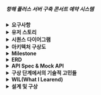 ##### 항해 플러스 서버 구축 콘서트 예약 시스템

<details>
<summary><b>요구사항</b></summary>

<details>
<summary><b>Description</b></summary>

> 💡 아래 명세를 잘 읽어보고, 서버를 구현합니다.

- `콘서트 예약 서비스`를 구현해 봅니다.
- 대기열 시스템을 구축하고, 예약 서비스는 작업가능한 유저만 수행할 수 있도록 해야합니다.
- 사용자는 좌석예약 시에 미리 충전한 잔액을 이용합니다.
- 좌석 예약 요청시에, 결제가 이루어지지 않더라도 일정 시간동안 다른 유저가 해당 좌석에 접근할 수 없도록 합니다.

</details>

<details>
<summary><b>Requirements</b></summary>

- 아래 5가지 API 를 구현합니다.
    - 유저 토큰 발급 API
    - 예약 가능 날짜 / 좌석 API
    - 좌석 예약 요청 API
    - 잔액 충전 / 조회 API
    - 결제 API
- 각 기능 및 제약사항에 대해 단위 테스트를 반드시 하나 이상 작성하도록 합니다.
- 다수의 인스턴스로 어플리케이션이 동작하더라도 기능에 문제가 없도록 작성하도록 합니다.
- 동시성 이슈를 고려하여 구현합니다.
- 대기열 개념을 고려해 구현합니다.
</details>

<details>
<summary><b>API Specs</b></summary>



1️⃣ **`주요` 유저 대기열 토큰 기능**

- 서비스를 이용할 토큰을 발급받는 API를 작성합니다.
- 토큰은 유저의 UUID 와 해당 유저의 대기열을 관리할 수 있는 정보 ( 대기 순서 or 잔여 시간 등 ) 를 포함합니다.
- 이후 모든 API 는 위 토큰을 이용해 대기열 검증을 통과해야 이용 가능합니다.

> 기본적으로 폴링으로 본인의 대기열을 확인한다고 가정하며, 다른 방안 또한 고려해보고 구현해 볼 수 있습니다.
>

**2️⃣ `기본` 예약 가능 날짜 / 좌석 API**

- 예약가능한 날짜와 해당 날짜의 좌석을 조회하는 API 를 각각 작성합니다.
- 예약 가능한 날짜 목록을 조회할 수 있습니다.
- 날짜 정보를 입력받아 예약가능한 좌석정보를 조회할 수 있습니다.

> 좌석 정보는 1 ~ 50 까지의 좌석번호로 관리됩니다.
>

3️⃣ **`주요` 좌석 예약 요청 API**

- 날짜와 좌석 정보를 입력받아 좌석을 예약 처리하는 API 를 작성합니다.
- 좌석 예약과 동시에 해당 좌석은 그 유저에게 약 5분간 임시 배정됩니다. ( 시간은 정책에 따라 자율적으로 정의합니다. )
- 만약 배정 시간 내에 결제가 완료되지 않는다면 좌석에 대한 임시 배정은 해제되어야 하며 다른 사용자는 예약할 수 없어야 한다.

4️⃣ **`기본`**  **잔액 충전 / 조회 API**

- 결제에 사용될 금액을 API 를 통해 충전하는 API 를 작성합니다.
- 사용자 식별자 및 충전할 금액을 받아 잔액을 충전합니다.
- 사용자 식별자를 통해 해당 사용자의 잔액을 조회합니다.

5️⃣ **`주요` 결제 API**

- 결제 처리하고 결제 내역을 생성하는 API 를 작성합니다.
- 결제가 완료되면 해당 좌석의 소유권을 유저에게 배정하고 대기열 토큰을 만료시킵니다.


</details>

<details>
<summary><b>💡KEY POINT</b></summary>

- 유저간 대기열을 요청 순서대로 정확하게 제공할 방법을 고민해 봅니다.
- 동시에 여러 사용자가 예약 요청을 했을 때, 좌석이 중복으로 배정 가능하지 않도록 합니다.

</details>

</details>





<details>
<summary><b>유저 스토리</b></summary>

### 통합 시나리오

1. 클라이언트가 예약 가능한 날짜와 좌석 정보를 서버에 요청합니다.
2. 서버는 예약 가능한 날짜와 좌석 정보를 반환합니다.
3. 클라이언트가 사용자의 토큰을 요청하여 대기열에 진입합니다.
4. 서버는 대기열에서 사용자의 순서를 확인하고, 유효한 토큰을 발급합니다.
5. 클라이언트가 유효한 토큰을 이용해 좌석 예약을 서버에 요청합니다.
6. 서버는 좌석을 임시 예약하고, 예약 성공 여부를 반환합니다.
7. 예약 성공 시, 클라이언트가 결제를 서버에 요청합니다.
8. 서버는 결제 처리를 완료하고, 좌석 예약을 확정합니다.

### 세부 시나리오

#### 1. 예약 가능한 날짜 및 좌석 조회


1. 클라이언트가 서버에 `/available-dates` API를 호출하여 예약 가능한 날짜 목록을 요청합니다.
2. 서버는 예약 가능한 날짜 목록을 조회하여 클라이언트에 반환합니다.
3. 클라이언트가 특정 날짜를 선택하고, 서버에 `/available-seats` API를 호출하여 해당 날짜의 예약 가능한 좌석 정보를 요청합니다.
4. 서버는 해당 날짜의 예약 가능한 좌석 목록을 조회하여 클라이언트에 반환합니다.


#### 2. 유저 대기열 토큰 발급

1. 클라이언트가 서버에 `/token-request` API를 호출하여 대기열 토큰을 요청합니다.
2. 서버는 사용자의 UUID와 대기열 정보를 기반으로 토큰을 생성합니다.
3. 서버는 대기열에 사용자를 등록하고, 대기열 순서를 관리합니다.
4. 서버는 유효한 토큰을 클라이언트에 전달해야 합니다. 
5. 클라이언트는 대기열 상태를 확인하기 위해 서버에 주기적으로 대기열 상태를 요청(polling)하거나, 서버가 대기열 상태를 클라이언트에 전달(SSE)을 사용하거나 웹소켓을 이용해 통신할 수 있습니다. 
  - **Polling**:
    1. 클라이언트는 일정 주기로 서버에 `/queue-status` API를 호출하여 대기열 상태를 요청합니다.
    2. 서버는 현재 대기열 상태(현재 순서, 잔여 시간 등)를 조회하여 클라이언트에 반환합니다.
  - **SSE**:
    1. 클라이언트는 서버에 `/queue-status-sse` API를 호출하여 SSE 연결을 시작합니다.
    2. 서버는 대기열 상태가 변경될 때마다 클라이언트에 실시간으로 상태 정보를 전송합니다.
  - **WebSocket**:
    1. 클라이언트는 서버와 WebSocket 연결을 설정합니다.
    2. 서버는 대기열 상태가 변경될 때마다 클라이언트에 실시간으로 상태 정보를 전송합니다.


#### 3. 좌석 예약 요청


1. 클라이언트가 서버에 `/reserve-seat` API를 호출하여 좌석 예약 요청을 보냅니다.
2. 서버는 사용자의 토큰을 검증하여 유효성을 확인합니다.
3. 토큰이 유효한 경우, 서버는 해당 좌석을 사용자를 위해 임시 예약합니다.
4. 서버는 임시 예약 시간을 설정하고, 다른 사용자가 해당 좌석에 접근하지 못하도록 합니다.
5. 서버는 예약 성공 여부를 클라이언트에 반환합니다.

#### 4. 결제 처리


1. 클라이언트가 서버에 `/process-paymentEntity` API를 호출하여 결제 요청을 보냅니다.
2. 서버는 사용자의 토큰을 검증하여 유효성을 확인합니다.
3. 토큰이 유효한 경우, 서버는 좌석 예약 정보를 확인합니다.
4. 서버는 결제 처리를 진행합니다.
5. 결제가 성공하면 서버는 좌석 예약을 확정하고, 대기열 토큰을 만료시킵니다.
6. 서버는 결제 성공 메시지를 클라이언트에 반환합니다.
7. 결제가 실패할 경우, 서버는 임시 예약을 취소하고, 클라이언트에 실패 메시지를 반환합니다.

</details>






<details>
<summary><b>시퀀스 다이어그램</b></summary>


## part1: 대기열 생성 및 관리

![sequence-part-1.png](documents%2Fdiagram%2Fsequence-part-1.png)


## part2: 예약/결제

![sequence-part-2.png](documents%2Fdiagram%2Fsequence-part-2.png)

</details>



<details>
<summary><b>아키텍처 구상도</b></summary>

### 아키텍처 

![waiting-queue-archi.png](documents%2Farchitecture%2Fwaiting-queue-archi.png)


</details>



<details>
<summary><b>Milestone</b></summary>

### 마일스톤

#### 1주차 (6월 30일 - 7월 5일)
- **프로젝트 시작 및 초기 설정**
  - 프로젝트 저장소와 초기 폴더 구조를 설정합니다.
  - 프로젝트 요구사항을 분석하고 시나리오 및 시퀀스 다이어그램을 작성합니다.
  - 데이터베이스 스키마와 ERD를 계획하고 설계합니다.
  - Mock API를 작성합니다.

#### 2주차 (7월 6일 - 7월 12일)
- **대기열 시스템 구축**
  - 유저 토큰 발급 API 구현
  - 대기열 관리 시스템 구현
  - WebSocket을 통한 대기열 상태 확인 기능 개발

#### 3주차 (7월 13일 - 7월 19일)
- **예약 및 결제 기능 구현**
  - 예약 가능한 날짜/좌석 조회 API 구현
  - 좌석 예약 요청 API 구현
  - 잔액 충전/조회 API 구현
  - 결제 API 구현

#### 4주차 (7월 20일 - 7월 26일)
- **기능 고도화 및 리팩토링**
  - 코드 리팩토링 및 최적화
  - 유닛 테스트 작성 및 통합 테스트 수행
  - 에러 핸들링 및 예외 처리 강화

#### 5주차 (7월 27일 - 8월 2일)
- **대용량 트래픽 대비 개선**
  - 동시성 이슈 해결 및 성능 최적화
  - 로드 테스트 및 성능 모니터링 도구 설정
  - 다중 인스턴스 환경에서의 동작 확인 및 개선

#### 6주차 (8월 3일 - 8월 9일)
- **트러블 슈팅 및 모니터링**
  - 실시간 모니터링 시스템 구축
  - 로그 관리 및 분석 시스템 설정
  - 장애 대응 시나리오 테스트 및 문서화

#### 7주차 (8월 10일 - 8월 16일)
- **보안 강화 및 검토**
  - API 보안 검토 및 취약점 점검
  - 데이터 보호 및 개인정보 처리 방침 검토
  - 보안 관련 유닛 테스트 및 통합 테스트 수행

#### 8주차 (8월 17일 - 8월 23일)
- **최종 검토 및 배포 준비**
  - 전체 시스템 검토 및 최종 리팩토링
  - 배포 스크립트 작성 및 배포 환경 설정
  - 최종 문서화 및 사용자 가이드 작성

### 요약

- **1주차:** 프로젝트 설정 및 초기 설계.
- **2~3주차:** 기능 구현 (대기열 시스템, 예약 및 결제 기능).
- **4~8주차:** 고도화 및 리팩토링, 대용량 트래픽 트러블 슈팅 대비 개선.



```mermaid
gantt
  title 항해 플러스 서버 구축 콘서트 예약 시스템 마일스톤
  dateFormat  YYYY-MM-DD
  section 초기 설정 및 설계
    프로젝트 설정 및 설계         :done, des1, 2024-06-30, 2024-07-05

  section 기능 구현
    대기열 시스템 구축             :active, dev1, 2024-07-06, 2024-07-11
    예약 및 결제 기능 구현        :active, dev2, 2024-07-14, 2024-07-19

  section 기능 고도화 및 리팩토링
    코드 리팩토링 및 테스트        :active, enh1, 2024-07-20, 2024-07-25

  section 버퍼 기간
    버퍼 기간                     :active, buf1, 2024-07-26, 2024-07-28

  section 대용량 트래픽 대비 개선
    성능 최적화 및 트러블 슈팅     :active, opt1, 2024-07-29, 2024-08-02

  section 버퍼 기간
    버퍼 기간                     :active, buf2, 2024-08-03, 2024-08-04

  section 트러블 슈팅 및 모니터링
    실시간 모니터링 및 로그 관리   :active, mon1, 2024-08-05, 2024-08-09

  section 보안 강화 및 검토
    보안 검토 및 강화             :active, sec1, 2024-08-10, 2024-08-14

  section 버퍼 기간
    버퍼 기간                     :active, buf3, 2024-08-15, 2024-08-16

  section 최종 검토 및 배포 준비
    시스템 검토 및 배포 준비       :active, rel1, 2024-08-17, 2024-08-23

```



</details>






<details>
<summary><b>ERD</b></summary>

### erd

![erd.png](documents%2Ferd%2Ferd.png)


</details>





<details>
<summary><b>API Spec & Mock API</b></summary>


## Swagger 

### queue-management

> http://localhost:24031/queue-management/swagger-ui/index.html#/

![queue-management.png](documents%2Fswagger-screenshot%2Fqueue-management.png)



### api-orchestration

> http://localhost:24051/api-orchestration/swagger-ui/index.html#/

![api-orchestration.png](documents%2Fswagger-screenshot%2Fapi-orchestration.png)


### client-channel-service

> http://localhost:24101/client-channel/swagger-ui/index.html#/

![client-channel.png](documents%2Fswagger-screenshot%2Fclient-channel.png)



### payment-service 

> http://localhost:24081/payment/swagger-ui/index.html#/

![payment.png](documents%2Fswagger-screenshot%2Fpayment.png)



### reservation-service

> http://localhost:24071/reservation/swagger-ui/index.html#/

![reservation-service.png](documents%2Fswagger-screenshot%2Freservation-service.png)








## 유저 토큰 발급 API

### Endpoint
```http request
POST http://localhost:24000/queue-management/api/token
Content-Type: application/json
```

### Request Body
```json
{
  "userId": "spring123",
  "requestedTime": "2024-07-03T10:00:00",
  "priority": 2
}
```

### Response
- **Status Code: 201 Created**
- **Headers:**
  - `Content-Type: application/json`
  - `Date: Thu, 04 Jul 2024 14:52:58 GMT`
- **Body:**
  ```json
  {
    "userId": "spring123",
    "tokenValue": "ce586fe5-78fb-4124-8e83-7cb164fbf58b",
    "remainingTime": "2024-07-05T00:22:58.008573",
    "position": 1,
    "validUntil": "2024-07-05T00:52:58.008641",
    "status": "WAITING"
  }
  ```
![token-issue.png](documents%2Fmock-api%2Ftoken-issue.png)

---

## 예약 가능한 날짜 목록 조회 API

### Endpoint
```http request
GET http://localhost:24000/api-orchestration/api/reservations/available-dates/1
```

### Response
- **Status Code: 200 OK**
- **Headers:**
  - `Content-Type: application/json`
  - `Date: Thu, 04 Jul 2024 14:55:57 GMT`
- **Body:**
  ```json
  {
    "concertId": 1,
    "availableDates": [
      "2024-07-10",
      "2024-07-11",
      "2024-07-12"
    ]
  }
  ```
![available-dates.png](documents%2Fmock-api%2Favailable-dates.png)

---

## 특정 날짜의 예약 가능한 좌석 목록 조회 API

### Endpoint
```http request
GET http://localhost:24000/api-orchestration/api/reservations/available-seats?concertId=1&date=2024-07-10
```

### Response
- **Status Code: 200 OK**
- **Headers:**
  - `Content-Type: application/json`
  - `Date: Thu, 04 Jul 2024 14:56:00 GMT`
- **Body:**
  ```json
  {
    "concertId": 1,
    "date": "2024-07-10",
    "availableSeats": [
      {"seatId": 1, "seatNumber": "A1"},
      {"seatId": 2, "seatNumber": "A2"},
      ...
    ]
  }
  ```
![retrieve-seats-by-date-params.png](documents%2Fmock-api%2Fretrieve-seats-by-date-params.png)

---

## 좌석 예약 요청 API

### Endpoint
```http request
POST http://localhost:24000/api-orchestration/api/reservations/reserve-seat
Content-Type: application/json
```

### Request Body
```json
{
  "userId": 1,
  "concertOptionId": 1,
  "seatId": 1,
  "date": "2024-07-10"
}
```

### Response
- **Status Code: 200 OK**
- **Headers:**
  - `Content-Type: application/json`
  - `Date: Thu, 04 Jul 2024 14:45:42 GMT`
- **Body:**
  ```json
  {
    "reservationId": 1,
    "userId": 1,
    "concertOptionId": 1,
    "seatId": 1,
    "status": "TEMPORARY_RESERVED",
    "message": "2024-07-04T23:50:42.733509분간 예약되었습니다."
  }
  ```
![reserve-seat.png](documents%2Fmock-api%2Freserve-seat.png)

---

## 잔액 충전 API

### Endpoint
```http request
POST http://localhost:24000/api-orchestration/api/balance/charge
Content-Type: application/json
```

### Request Body
```json
{
  "userId": 1,
  "amount": 100.00
}
```

### Response
- **Status Code: 200 OK**
- **Headers:**
  - `Content-Type: application/json`
  - `Date: Thu, 04 Jul 2024 14:45:45 GMT`
- **Body:**
  ```json
  {
    "userId": 1,
    "amount": 100.00
  }
  ```
![charge-balance.png](documents%2Fmock-api%2Fcharge-balance.png)

---

## 잔액 조회 API

### Endpoint
```http request
POST http://localhost:24000/api-orchestration/api/balance/payment
Content-Type: application/json
```

### Request Body
```json
{
  "userId": 1,
  "reservationId": 1,
  "amount": 100.00
}
```

### Response
- **Status Code: 200 OK**
- **Headers:**
  - `Content-Type: application/json`
  - `Date: Thu, 04 Jul 2024 14:45:46 GMT`
- **Body:**
  ```json
  {
    "paymentId": 1,
    "userId": 1,
    "reservationId": 1,
    "amount": 100.00,
    "status": "CONFIRMED",
    "message": "결제가 정상 처리되었고, 좌석도 예약 완료"
  }
  ```
![retrieve-balance.png](documents%2Fmock-api%2Fretrieve-balance.png)

</details>








<details>
<summary><b>구상 단계에서의 기술적 고민들</b></summary>

# 구상 단계에서의 기술적 고민들

## 1. 대기열 상태 인지 방법

대기열 상태를 유저에게 전달하는 방법에 대해 고민했다. 

### Polling

- **방법**: Polling 방식은 클라이언트가 일정한 주기로 서버에 대기열 상태를 요청하고, 서버가 해당 정보를 응답하는 방식이다.
- **장점**: Polling은 구현이 간단하다. 
- **해결하는 문제**: 대기열 상태를 주기적으로 업데이트하여 클라이언트가 최신 정보를 얻을 수 있도록 한다. 주기성을 두어 부하를 조절할 수 있다.
- **예상되는 어려움**:
  - 동기적으로 작동하여 서버와 클라이언트 모두에서 성능 최적화가 어렵다. 
  - 실시간성이 떨어지며, 대기열 상태가 자주 변경될 경우 업데이트가 지연될 수 있다.

### Server-Sent Events (SSE)

- **방법**: SSE 방식은 서버가 클라이언트에 실시간으로 대기열 상태를 전송하는 단방향 통신 방식이다. 클라이언트는 초기 연결을 설정한 후 서버에서 보내는 이벤트를 수신한다.

- **장점**: SSE는 서버에서 클라이언트로 실시간 이벤트를 전송할 수 있습니다. 실시간성이 반영된다.

- **해결하는 문제**:
  - 서버에서 클라이언트로의 실시간 데이터 전송을 통해 대기열 상태 변경을 즉시 반영할 수 있다.
  - 클라이언트의 반복적인 요청을 줄여 서버 부하를 감소시킨다.

- **예상되는 어려움**:
  - 많은 클라이언트가 연결될 경우 서버 부하가 증가할 수 있다. 
  - 모든 이벤트에 대해 처리하다 보면, 대규모 트래픽 환경에서 서버 부하가 심해질 수 있다. 특히 이벤트 방식의 비동기 처리를 고려한다면 서버에서 동시에 처리해야 하는 이벤트의 양이 증가하면 큰 부하가 예상된다.

### WebSocket

- **방법**: WebSocket 방식은 서버와 클라이언트 간의 양방향 실시간 통신을 가능하게 한다. 초기 연결 이후 지속적인 연결을 유지하며 데이터 전송 시 오버헤드가 적다.

- **장점**: WebSocket은 양방향 통신을 지원하여 대기열 상태 변경을 실시간으로 주고받을 수 있다.

- **해결하는 문제**:
  - 실시간 데이터 전송을 통해 대기열 상태를 즉시 업데이트하고, 양방향 통신으로 클라이언트와 서버 간 원활한 통신이 가능한다.
  - 효율적인 데이터 전송으로 대규모 트래픽을 처리할 수 있다.

- **예상되는 어려움**:
  - 구현이 복잡하고 방화벽이나 프록시 설정 문제를 겪을 수 있다.
  - 많은 클라이언트가 연결될 경우 서버 자원 소모에 대해 고민해야 한다.
  - 모든 이벤트에 대해 처리하다 보면, 대규모 트래픽 환경에서 서버 부하가 심해질 수 있다. 특히 이벤트 방식의 비동기 처리를 고려한다면 서버에서 동시에 처리해야 하는 이벤트의 양이 증가하면 큰 부하가 예상된다.



### 결론

대규모 서비스에서 웹소켓과 폴링을 선택할 때는, 실시간성과 연결 수용성 및 확장성을 중점으로 생각해보자.  

1. **실시간성이 중요한 경우**:
  - 웹소켓이 더 적합하다. 웹소켓은 실시간 양방향 통신을 제공하여 대기열 상태와 같은 실시간 업데이트를 효과적으로 처리할 수 있다.

2. **대규모 연결 및 확장성**:
  - 폴링이 더 적합할 수 있다. 폴링은 구현이 간단하고, 부하 조절이 용이하여 대규모 트래픽을 관리하기 쉽다. 폴링 주기를 최적화하고 상태 변경 감지를 통해 효율성을 개선할 수 있다.



## 2. 대기열 상태 업데이트 최적화

대기열 상태의 모든 변화를 실시간으로 전부 트래킹하는 것은 서버에 큰 부하를 줄 수 있다고 판단했다. 이에 대한 해결책으로 다음과 같은 방안을 고려했다.

### polling 최적화 

  1. **폴링 간격 최적화**: 클라이언트가 대기열 상태를 확인하는 폴링 주기를 최적화한다. 예를 들어, 초기 대기열에 진입한 사용자는 5초마다 폴링을 하고, 대기열 상위권에 근접한 사용자는 1초마다 폴링을 하도록 조정합니다. 이렇게 하면 서버의 부하를 최소화하면서도 사용자에게 중요한 시점에 실시간성을 제공할 수 있다.

  2. **상태 변경 감지**: 폴링 방식에서는 대기열 상태가 변경될 때만 클라이언트에게 응답하도록 서버를 설정한다. 상태가 변경되지 않았을 경우에는 응답을 보내지 않거나 최소한의 데이터만 전송하여 트래픽과 서버 부하를 줄일 수 있다.

### 이벤트 처리 최적화 

polling 대비 sse나 websocket을 사용하는 방식은 비동기적 프로세스를 이용할 수 있다는 장점이 있다. 그러나 모든 변화를 전부 감지하여 처리하면 서버 내부적으로 과도한 처리량이 발생할 수 있습니다. 이를 해결하기 위해 다음과 같은 방안을 고려했다.

1. **변경 구간 전송**: 대기열 상태의 모든 변화를 실시간으로 전송하는 대신, 대기열의 주요 변화만 전송한다. 예를 들어, 대기열 순서가 10명씩 변할 때마다 클라이언트에게 업데이트를 전송한다. 

2. **우선순위 기반 업데이트**: 대기열 상위에 있는 사용자가 더 자주 업데이트를 받도록 우선순위를 설정한다. 예를 들어, 대기열 상위 10명에게는 상태 변화를 실시간으로 전송하고, 나머지 사용자에게는 일정 간격(e.g. 1분)으로 요약된 상태를 전송한다. 

3. **이벤트 배치 처리**: 상태 변화를 개별적으로 처리하지 않고, 일정 시간 간격으로 배치 처리한다. 예를 들어, 1초 동안 발생한 모든 상태 변화를 모아서 한 번에 전송한다. 




## 3. 대기열 정보를 전달할 때 얼마나 정확해야 할까? 

대기 순서를 대기자들에게 알려주어야 한다는 요구 사항에 대해, 이 순서가 반드시 절대적으로 정확해야 할지에 대해서 고민할 필요가 있다. 대기 순서를 대략적으로 알려주어도 사용자에게 충분한 정보를 제공할 수 있다. 

### 대기열 데이터의 성격 및 특징

대기열 데이터의 성격과 특징을 생각해보자. 

- **변동성이 큰 데이터**: 대기열은 사용자 요청이 계속 들어오고 처리되는 과정에서 실시간으로 변동한다.
- **상대적인 정보**: 대기열은 특성상 상대적인 정보가 중요하다. 즉, 내 앞에 몇 명이 있는지가 절대적인 수치보다 중요하다.
- **예상 대기 시간**: 대기열은 그 자체의 정보보다 그로부터 얼마나 기다리는 시간이 중요하다. 


### 사용자 입장에서의 실질적인 니즈

대기열의 위와 같은 특성을 고려할 때, 실질적인 사용자의 니즈를 생각해보자. 

- **투명성**: 사용자는 자신의 요청이 처리되고 있다는 확신을 원한다. 따라서 본인의 위치 정보에 대한 정보는 어떤식으로든 제공되어야 한다. 
- **예측 가능성**: 사용자들은 자신이 얼마나 기다려야 하는지 알고 싶어 한다. 사용자 입장에서 대기열의 "몇 번째"라는 절대적인 사실 자체보다는 대기 시간이 어느 정도일지에 대한 정보가 더 중요할 수 있다. 
- **실제 알고 싶은 것**: 사용자 입장에서는 자신의 대기 순서가 정확히 몇 번째인지 알기보다는, 대략적인 위치나 예상 대기 시간을 알고 싶어 할 수 있다. 



### 대기 순서를 대략적으로 알려주는 방법

위와 같은 대기열의 특성과 사용자 니즈를 바탕으로, 대기 순서를 대략적으로 알려주는 몇 가지 방법을 고려해보자. 

1. **대기열 그룹화**:
  - 대기열을 여러 개의 그룹으로 나누어 사용자에게 그룹 내에서의 순서를 알려준다. 예를 들어, "당신은 현재 50-100번 그룹에 있습니다"와 같은 방식으로 정보를 제공한다. 이는 대기열의 변동성을 줄이면서도 사용자가 자신의 위치를 대략적으로 알 수 있도록 한다.

2. **ETA(Estimated Time of Arrival) 제공**:
  - 대기열 순서 대신 예상 대기 시간을 알려준다. 예를 들어, "현재 대기 시간은 약 5분입니다"와 같은 방식으로 정보를 제공하여 사용자가 얼마나 기다려야 하는지 알 수 있게 한다. 

3. **확률적 대기열 정보 제공**:
  - 대기열의 상태를 확률적으로 제공하여 사용자가 어느 정도 대기해야 할지를 대략적으로 예측할 수 있게 한다. 예를 들어, "당신은 현재 상위 20%의 대기열에 있습니다"와 같은 정보를 제공한다. 




  
### 결론

대기열은 매우 동적이다. 사용자 요청의 속도와 처리 시간에 따라 실시간으로 변동된다. 유저 수가 많을수록 대기열의 순서가 빠르게 변화할 수 있다. 이런 환경에서 절대적으로 정확한 순서보다 대략적인 순서나 예상 대기 시간을 제공하는 것이 실효성 차원에서 나은 선택일 수 있다.






## 4. 콘서트 - 콘서트 옵션 - 좌석 생성 방식에 대한 쟁점 

// 각각을 만들 것인가 
// 한번에 만들 것인가 

// 좌석을 어떻게 만들 것인가? 
// 콘서트 옵션을 만들때 좌석을 만든다면? 비동기로 처리할 수 있다. 
// 그런데 그때 좌석이 10만개라면 ? 미리 데이터 row가 10만개가 생긴다 -> 비효율적일 수 있음 

// 적응적 생성 방식 : 요청이 들어올 때 그때 그때 만든다 
// 적절한가? 
// 해당 api에 대한 부하를 고려해볼 때 -> 많지 않을 것으로 예상된다. 따라서 적절 




## 5. 임시 예약과 예약에 대한 테이블 분리에 대한 쟁점 

// 예약 요청시 임시 예약을 먼저 하고, 결제가 완료될 때 해당 예약에 대한 상태가 완료 처리된다는 비즈니스 요구 사항에 대해서, 
// 상태 값으로 관리하거나 테이블을 분리해서 하는 방법 두가지 고민 

// status -> 구현 간단, 데이터 관리 쉬울 수 있다....
// 하지만 한 테이블에 데이터 모수가 많아진다. 


// 임시 예약 테이블로 관리 -> 명확한 분리 -> 데이터 관리에 용이
// 정리할 때 편하다 ! 
// 적은 모수에서 놀 수 있음 
// 성능 최적화에 유리? 

// 구현의 복잡도.... 
// 동기화의 어려움 



// 그런데 대규모 데이터셋을 고려하면 분리하는 게 나을 것 같다. 






## 6. 임시 예약까지 했다가 중간에 나갔다가 다시 예약하는 경우 

seat에서 userId를 반정규화 하고 있을 필요성 





## 7. MSA 아키텍처에서 '잔액'을 별도의 도메인 서비스로 분리하는 것에 대한 문제 


```
잔액 충전/조회 API를 개발하는 데 있어, 별도의 도메인 서비스로 'balance service'를 분리하는 것에 대해 검토해보았다.

### 도메인 모델링 관점에서의 적절성 검토

**도메인 모델링 견해 요약:**
- **Active Domain**: 사용자, 주문, 결제처럼 시스템에서 중요한 비즈니스 로직을 처리하며 독립적으로 행동하고 자신의 상태를 변경하거나 다른 객체와 상호작용하는 도메인
- **Passive Domain**: 콘서트 좌석이나 포인트처럼 주체적 도메인에 의해 상태가 변경되거나 영향을 받는 객체로, 독립적으로 비즈니스 기능을 제공하지 않는다.

**잔액(포인트) 도메인 분석:**
- 잔액(포인트)는 사용자의 행위(충전, 사용)에 의해 변경.
- 독립적으로 비즈니스 로직을 제공하기보다는 다른 도메인(예: 결제, 예약 등)의 행위에 의해 상태가 변경.

### 적절성 검토

**1. 독립적인 비즈니스 로직 제공 여부**
   - 잔액(포인트)는 자체적으로 독립적인 비즈니스 로직을 제공하지 않는다.
   - 충전 및 사용과 같은 행위는 사용자의 요청에 의해 발생하며, 자체적인 상태 변경은 없다.

**2. 시스템 내에서의 상호작용**
   - 잔액은 주로 결제 시스템과 상호작용하며, 결제 프로세스의 일부로 동작한다.
   - 잔액을 독립적인 서비스로 분리하면, 결제와의 상호작용에서 복잡성이 증가할 수 있다. 특히 트랜잭션 관리나 데이터 일관성 유지를 위한 추가적인 노력이 필요하다.

**3. 관리 및 유지보수**
   - 별도의 'balance service'로 분리하면, 단일 책임 원칙(Single Responsibility Principle)과 마이크로서비스 아키텍처의 장점을 살릴 수 있다.
   - 그러나, 시스템 복잡성이 증가하고, 여러 서비스 간의 통신 비용 및 오버헤드가 발생할 수 있다.

### 결론

**장점:**
- **단일 책임 원칙 준수**: 잔액 관련 로직을 별도로 관리하여 서비스의 책임을 명확히 할 수 있다.
- **확장성**: 잔액 관련 기능 확장 시 독립적으로 개발 및 배포가 가능하다.

**단점:**
- **복잡성 증가**: 결제와 잔액 간의 상호작용에서 데이터 일관성 유지 및 트랜잭션 관리가 복잡해질 수 있다.
- **성능 이슈**: 서비스 간의 통신 오버헤드가 발생할 수 있다.

### 결론

잔액(포인트) 관리 기능이 시스템 내에서 중요한 비즈니스 로직을 독립적으로 제공하지 않기 때문에, 엄밀히 말하면 Passive Domain으로 볼 수 있다. 
따라서 별도의 도메인 서비스로 'balance service'를 분리하는 것은 필요에 따라 결정할 수 있다.

- **단순한 시스템**: 시스템 복잡성을 낮추고, 성능 이슈를 줄이기 위해 잔액 관리를 결제 서비스 내에 포함시키는 것이 더 효율적일 수 있다.
- **복잡한 시스템**: 시스템의 규모가 커지고, 잔액 관련 비즈니스 로직이 복잡해진다면 별도의 서비스로 분리하여 관리하는 것이 바람직할 수 있다.

현재 요구 사항과 시스템의 복잡성을 고려하여, 잔액 관리를 결제 서비스와 통합하여 구현하는 것이 적절하다고 판단. 
이후 시스템이 확장되고, 잔액 관련 로직이 복잡해진다면 그때 별도의 서비스로 분리하는 것을 고려하자.
```






</details>













<details>
<summary><b>WIL(What I Learend)</b></summary>






## jwt를 사용할 수 없는 이유(Opaque 토큰)

JWT (JSON Web Token)은 사용자 인증 및 정보 교환에 자주 사용되는 방식입니다. 현재 시나리오에서 JWT를 사용하는 것이 적합하지 않은 몇 가지 이유가 있습니다.

### 1. 동적 정보 업데이트의 어려움
JWT는 토큰 생성 시점에 정보를 인코딩하여 발행됩니다. 토큰이 발행된 후에는 토큰에 포함된 정보를 변경할 수 없습니다. 현재 시나리오에서는 사용자의 대기열 순서, 잔여 시간 등과 같은 동적 정보가 자주 변경됩니다. 이러한 정보를 실시간으로 업데이트하고 관리하는데 JWT를 사용하면 너무 많은 오버헤드가 예상됩니다.

### 2. 보안 및 유효성 검사
JWT는 클라이언트가 서버로부터 발급받아 이후 요청 시 포함하여 사용하는 방식입니다. 만약 대기열 토큰이 JWT로 구현된다면, 클라이언트가 토큰을 발급받은 이후에도 토큰의 유효성을 지속적으로 검증하고 대기열 상태를 업데이트하는 것이 어렵습니다. 대기열 시스템에서는 각 요청마다 토큰의 유효성을 확인하고, 대기열 상태를 갱신하며, 동시성 이슈를 관리해야 합니다. JWT는 이러한 요구사항을 충족하기 어렵습니다.

### 3. 토큰 만료 및 갱신
JWT는 만료 시간을 설정할 수 있지만, 만료된 토큰을 갱신하는 과정이 복잡할 수 있습니다. 대기열 시스템에서는 토큰의 유효성을 지속적으로 관리해야 하며, 토큰 만료 시 새로운 토큰을 발급받아야 합니다. 이러한 과정에서 발생할 수 있는 복잡성과 보안 문제를 고려할 때, JWT보다는 상태 저장 방식이 더 적합합니다.


### JWT에 대비되는 Opaque 토큰

Opaque 토큰은 JWT와 대비되는 다음과 같은 특징으로 인해 현재 시나리오에서 더 적합합니다.

1. **불투명성**:
- Opaque 토큰은 클라이언트가 그 내용을 해석할 수 없는 무작위 문자열로 구성됩니다. 토큰 자체에 정보를 포함하지 않으므로, 클라이언트가 토큰의 내용을 알 수 없습니다.

2. **상태 저장 방식 및 실시간성**:
- Opaque 토큰은 서버 측에서 상태 정보를 저장하고 관리합니다. 서버는 토큰과 연관된 모든 정보를 데이터베이스나 메모리에 저장하며, 클라이언트의 요청 시 이 정보를 조회하여 유효성을 검사합니다. 이는 동적 정보의 실시간 업데이트를 가능하게 합니다.
- Opaque 토큰은 서버 측에서 중앙 집중적으로 관리되므로, 토큰의 유효 기간과 상태를 동적으로 조정할 수 있습니다. 이는 대기열 시스템에서 각 사용자의 상태를 실시간으로 관리하고, 필요한 경우 토큰을 갱신하거나 무효화하는 데 적합합니다.

3. **유효성 검사**:
- 각 요청마다 서버에서 토큰의 유효성을 검사합니다. 서버는 내부 상태를 기반으로 토큰의 유효성을 확인하고, 필요할 경우 토큰을 무효화하거나 갱신할 수 있습니다. 이는 대기열 상태와 같은 동적 정보를 효과적으로 관리하는 데 유리합니다.

Opaque 토큰은 클라이언트가 토큰의 내용을 해석할 수 없게 하여 보안을 강화하고, 서버 측에서 상태 정보를 중앙에서 관리할 수 있도록 하는 방식입니다.
이러한 특성으로 사용자 대기열 관리와 같은 시나리오에서 특히 유용하며, JWT보다 적합한 선택이 될 수 있습니다.




</details>





<details>



<summary><b>설계 및 구상</b></summary>


<details>
<summary><b>개략적 규모 측정</b></summary>


## 시스템 규모 가정

- **총 유저 수**: 1,000,000명
- **수용 가능한 관객 수**: 100,000명
- **대기열 진입 유저 수**: 110,000명 (수용 가능한 관객 수의 110%)

## 유량 제어 메커니즘

- **처리 방식**: 은행 창구식 처리 방식을 채택하여 항상 활성 상태 인원수를 유지한다. (c.f. vs. 놀이공원 방식)
- **처리열 동시 접속 최대 인원수**: 6,000명
- **인원별 활성 상태 최대 시간**: 5분
- **인원별 활성 상태 시간 연장 가능 여부**: 향후 검토

## 트래픽 분석

1. **대기열 생성 및 관리**
  - 예상 트래픽: 전체 유저가 티켓팅에 동시에 접속한다고 가정.
  - 접속 희망 최대 유저 수: 1,000,000명
  - 대기열 진입 최대 유저 수: 110,000명
2. **대기열 인입 및 처리**
  - **인입율**: 초기 접속 유저의 인입 처리율은 분당 10,000명
  - **처리율**: 대기열에서 처리열로 분당 최대 6,000명의 유저 이동 가능.
  - **처리 과정**: 대기열에서 한 명이 처리열로 이동하면, 바로 다음 유저가 대기열에 추가된다.
3. **유량 제어**
  - **대기열 유량 제어**: 대기열에서는 최대 수용 인원 수를 100,000명으로 제한함으로써 대기열 서버의 부하를 관리한다.
  - **처리열 유량 제어**: 처리열에서는 분당 최대 6,000명의 요청을 처리함으로써 서버의 부하를 관리한다.
  - **구체적인 처리 메커니즘**: 유저의 상태를 추적하고 관리하는 방식은 다음과 같다.
    1. **상태 코드 부여**: 각 유저에게 고유의 토큰을 부여하여 대기열과 처리열에서 상태를 추적한다. 다음과 같은 상태 코드를 사용할 수 있다.
      - `대기`: 대기열에서 기다리고 있는 상태
      - `처리 중`: 처리열로 이동하여 활성 상태인 유저
      - `완료`: 예약을 성공적으로 마친 상태
      - `재진입`: 5분의 시간이 만료되어 대기열로 다시 돌아간 상태
    2. **상태 전이 관리**: 시스템은 일정 시간 간격으로 유저의 상태를 점검한다. 이때 상태 코드 혹은 TTL를 이용하여 전이를 관리한다. (시간 기반 트리거링 + 이벤트 기반 트리거링)
  - **시간 제약**: 처리열로 이동한 유저는 최대 시간(예: 5분) 동안 예약을 시도할 수 있다.
  - **처리 후 대기열 재진입**: 예약이 완료되지 않은 유저는 5분 후에 처리열에서 제거되며, 대기열로 재진입하여 다시 대기열 처리 과정을 반복한다.

## TPS 및 QPS 산정

1. **대기열 부분**
- **대기열 진입 TPS**: 전체 유저가 1분 동안 접속을 시도할 경우, 분당 10,000명씩 대기열에 진입한다고 가정.
- 대기열 진입 최대 TPS: 10,000명 ÷ 60초 = 약 167 TPS
- **대기열 상태 조회 TPS**: 최대 110,000명의 유저가 대기열 상태를 확인하기 위해 주기적으로 요청을 보낸다고 가정.
- 대기열 상태 조회 주기: 10초 간격
- 대기열 상태 조회 API Call MAX: 110,000명 ÷ 10초 = 11,000 API Call/초
- 대기열 상태 조회 QPS: 11,000 QPS
1. **처리열 부분**
  - **처리열 진입 TPS**: 처리열 MAX 수용치는 6,000명임에 따라 진입 요청의 최대 값은 6,000/분.
    - 처리열 진입 TPS: 6,000명 ÷ 60초 = 100 TPS
  - **처리열 상태 조회 TPS**: 처리열에 있는 유저들이 예약 상태를 주기적으로 확인한다고 가정.
    - 처리열 상태 조회 주기: 10초 간격
    - 처리열 상태 조회 API Call MAX: 6,000명 ÷ 10초 = 600 API Call
    - 처리열 상태 조회 QPS: 600 QPS
2. **예약 및 결제 (본 API) 부분**
  - 각 단계별 유저의 분포를 고려하여 계산.
  - **예약 가능 좌석 조회 TPS/QPS**: 처리열 유저들의 50%가 조회 요청한다고 가정.
    - 예약 가능 좌석 조회 QPS: 6,000명 × 50% ÷ 60초 = 50 QPS
  - **예약 상태 조회 TPS/QPS**: 처리열 유저들의 30%가 예약 상태 조회 요청한다고 가정.
    - 예약 상태 조회 QPS: 6,000명 × 30% ÷ 60초 = 30 QPS
  - **결제 처리 TPS/QPS**: 처리열 유저들의 20%가 결제 요청한다고 가정.
    - 결제 처리 TPS: 6,000명 × 20% ÷ 60초 = 20 TPS

## 이탈율 고려

실제 예약 단계에서 이탈되는 유저가 5%라고 가정하면, 6,000명의 유저가 처리열로 이동할 때 실제로 예약을 완료하는 유저는 95%인 5,700명.

## 100,000 좌석 마감에 걸리는 시간

- 매 분마다 6,000명이 처리열로 이동하고 이 중 5,700명이 실제로 예약을 완료한다고 가정.
- 따라서, 매 분 5,700명이 예약을 완료.
- 100,000 좌석을 예약하려면 100,000 ÷ 5,700 ≈ 17.54분이 필요.

## 물리 스펙 검토

### 어플리케이션 서버 성능 및 스펙 가정

어플리케이션 서버의 경우, 높은 CPU 성능을 가진 저비용 인스턴스를 여러 개 사용하는 것이 효과적일 수 있다. 또한, 고성능 비동기 처리를 위해 웹플럭스(WebFlux)나 Netty와 같은 기술을 고려할 수 있다.

- **어플리케이션 서버 스펙**: AWS t3.medium 인스턴스(vCPU 4개, 메모리 2GB)
- **스프링 부트**: 3.3.1
- **Tomcat**: 9.0
- **TPS**: 인스턴스 당 약 100 TPS (일반적인 웹 애플리케이션 기준)
- **QPS**: 인스턴스 당 약 1,000 QPS (일반적인 웹 애플리케이션 기준)

### DB 서버 성능 및 스펙 가정

- **DB 서버 스펙**: AWS RDS db.m5.large (vCPU 2개, 메모리 8GB)
- **MySQL 버전**: 8.0
- **DB TPS**: 인스턴스 당 약 1,000 TPS (읽기/쓰기 혼합 워크로드 기준)
- **DB QPS**: 인스턴스 당 약 10,000 QPS (읽기 기준)

## 물리 스펙 검토

### 어플리케이션 서버 TPS 및 QPS 감당 가능성 검토

1. **대기열 부분**
  - 대기열 진입 TPS: 167 TPS
    -> 2 x t3.medium 인스턴스 (100 TPS/인스턴스)
  - 대기열 상태 조회 QPS: 11,000 QPS
    -> 11 x t3.medium 인스턴스 (1,000 QPS/인스턴스)
2. **처리열 부분**
  - 처리열 진입 TPS: 100 TPS
    -> 1 x t3.medium 인스턴스
  - 처리열 상태 조회 QPS: 600 QPS
    -> 1 x t3.medium 인스턴스
3. **예약 및 결제 처리**
  - 예약 가능 좌석 조회 QPS: 50 QPS
    -> 1 x t3.medium 인스턴스
  - 예약 상태 조회 QPS: 30 QPS
    -> 1 x t3.medium 인스턴스
  - 결제 처리 TPS: 20 TPS
    -> 1 x t3.medium 인스턴스

### DB 서버 TPS 및 QPS 감당 가능성 검토

1. **대기열 상태 조회**
  - 읽기: 11,000 QPS
    -> 2 x db.m5.large 인스턴스 (10,000 QPS/인스턴스)
  - 쓰기: 167 TPS
    -> 1 x db.m5.large 인스턴스
2. **처리열 상태 조회**
  - 읽기: 600 QPS
    -> 1 x db.m5.large 인스턴스
  - 쓰기: 100 TPS
    -> 1 x db.m5.large 인스턴스
3. **예약 및 결제 처리**
  - 읽기: 80 QPS
    -> 1 x db.m5.large 인스턴스
  - 쓰기: 20 TPS
    -> 1 x db.m5.large 인스턴스

### 트래픽 처리를 위한 총 필요 인스턴스

- **어플리케이션 서버**:

  2 (대기열 진입) + 11 (대기열 상태 조회) + 1 (처리열 진입) + 1 (처리열 상태 조회) + 1 (예약 가능 좌석 조회) + 1 (예약 상태 조회) + 1 (결제 처리) = **18 인스턴스**

- **DB 서버**:

  2 (대기열 상태 조회 읽기) + 1 (대기열 상태 조회 쓰기) + 1 (처리열 상태 조회 읽기) + 1 (처리열 상태 조회 쓰기) + 1 (예약 및 결제 처리 읽기) + 1 (예약 및 결제 처리 쓰기) = **7 인스턴스**


## 비용 산정

### 어플리케이션 서버 비용

- **필요한 인스턴스 수**: 18개
- **시간당 비용**: $0.0416 (AWS t3.medium 인스턴스 기준)
- **월간 비용 계산**:
  - 시간당 비용: 18 인스턴스 x $0.0416/인스턴스 = $0.7488
  - 일일 비용: $0.7488 x 24시간 = $17.9712
  - 월간 비용: $17.9712 x 30일 = $539.136

### DB 서버 비용

- **필요한 인스턴스 수**: 7개
- **시간당 비용**: $0.096 (AWS RDS db.m5.large 인스턴스 기준)
- **월간 비용 계산**:
  - 시간당 비용: 7 인스턴스 x $0.096/인스턴스 = $0.672
  - 일일 비용: $0.672 x 24시간 = $16.128
  - 월간 비용: $16.128 x 30일 = $483.84

### 총 비용

- **어플리케이션 서버 비용**: $539.136/월
- **DB 서버 비용**: $483.84/월
- **총 월간 비용**: $539.136 + $483.84 = $1,022.976/월

## 유의미한 도출

병목 예상 구간 -> 대기열 관리, 특히 대기열 조회 부분!

</details>

</details>


